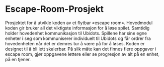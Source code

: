 # Escape-Room-Prosjekt
Prosjektet for å utvikle koden av et flytbar «escape room». Hovedmodul koden gir bruker all det viktigste informasjon for å løse spilet. Samtidig holder hovedenhet kommunikasjon til Ubidots. Spillene har sine egne enheter i seg som kommuniserer individuelt til Ubidots og får ordrer fra hovedenheten når det er demres tur å være på for å løses. Koden er designet til å bli lett skalerbar. På slik måte kan det finnes flere oppgaver i escape room, gjør oppgavene lettere eller se progresjon av alt på en enhet, på en tjener. 
